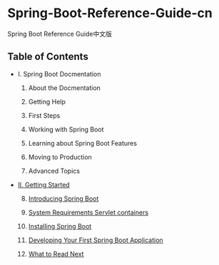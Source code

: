 # Spring-Boot-Reference-Guide-cn
Spring Boot Reference Guide中文版

## Table of Contents

- I. Spring Boot Docmentation

    1. About the Docmentation
    
    2. Getting Help
    
    3. First Steps
    
    4. Working with Spring Boot
    
    5. Learning about Spring Boot Features
    
    6. Moving to Production
    
    7. Advanced Topics

- [II. Getting Started](./PartII.GettingStarted/)

    8. [Introducing Spring Boot](./PartII.GettingStarted/8.IntroducingSpringBoot.md)

    9. [System Requirements Servlet containers](./PartII.GettingStarted/9.SystemRequirements.md)
    
    10. [Installing Spring Boot](./PartII.GettingStarted/10.InstallingSpringBoot.md)
    
    11. [Developing Your First Spring Boot Application](./PartII.GettingStarted/11.DevelopingYourFirstSpringBootApplication.md)
    
    12. [What to Read Next](./PartII.GettingStarted/12.WhatToReadNext.md)
